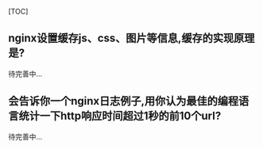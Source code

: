 [TOC]

## nginx设置缓存js、css、图片等信息,缓存的实现原理是?

待完善中...

## 会告诉你一个nginx日志例子,用你认为最佳的编程语言统计一下http响应时间超过1秒的前10个url?

待完善中...